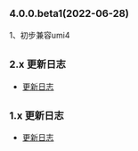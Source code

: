## <small>4.0.0.beta1(2022-06-28)</small>

1、初步兼容umi4

## <small>2.x 更新日志</small>

- [更新日志](https://github.com/BySlin/umi-plugin-electron-builder/blob/2.x/CHANGELOG.md)


## <small>1.x 更新日志</small>

- [更新日志](https://github.com/BySlin/umi-plugin-electron-builder/blob/1.x/CHANGELOG.md)
